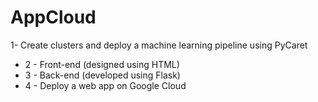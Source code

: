 # AppCloud

1- Create clusters and deploy a machine learning pipeline using PyCaret
- 2 - Front-end (designed using HTML)
- 3 - Back-end (developed using Flask)
- 4 - Deploy a web app on Google Cloud
